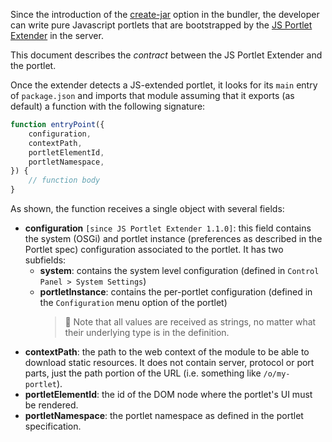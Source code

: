 Since the introduction of the [create-jar](.npmbundlerrc-file-reference#create-jar) option in the bundler, the developer can write pure Javascript portlets that are bootstrapped by the [JS Portlet Extender](https://web.liferay.com/en/marketplace/-/mp/application/115542926) in the server.

This document describes the _contract_ between the JS Portlet Extender and the portlet.

Once the extender detects a JS-extended portlet, it looks for its `main` entry of `package.json` and imports that module assuming that it exports (as default) a function with the following signature:

```javascript
function entryPoint({
	configuration,
	contextPath,
	portletElementId,
	portletNamespace,
}) {
	// function body
}
```

As shown, the function receives a single object with several fields:

-   **configuration** `[since JS Portlet Extender 1.1.0]`: this field contains the system (OSGi) and portlet instance (preferences as described in the Portlet spec) configuration associated to the portlet. It has two subfields:
    -   **system**: contains the system level configuration (defined in `Control Panel > System Settings`)
    -   **portletInstance**: contains the per-portlet configuration (defined in the `Configuration` menu option of the portlet)
        > 👀 Note that all values are received as strings, no matter what their underlying type is in the definition.
-   **contextPath**: the path to the web context of the module to be able to download static resources. It does not contain server, protocol or port parts, just the path portion of the URL (i.e. something like `/o/my-portlet`).
-   **portletElementId**: the id of the DOM node where the portlet's UI must be rendered.
-   **portletNamespace**: the portlet namespace as defined in the portlet specification.
